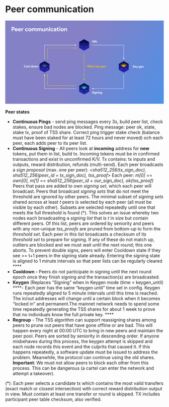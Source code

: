 # Peer communication

![](../../.gitbook/assets/peer_communication.png)

**Peer states**

* **Continuous Pings** - send ping messages every 3s, build peer list, check stakes, ensure bad nodes are blocked. Ping message: peer ok, state, stake tx, proof of TSS share. Correct ping trigger stake check \(balance must have been staked for at least 72 hours and never moved\) och each peer, each adds peer to its peer list. 
* **Continuous Signing** - All peers look at **incoming** address for **new** tokens, put them in list, build tx. Incoming tokens must be in confirmed transactions and exist in unconfirmed K/V. Tx contains: tx inputs and outputs, reward distribution, refunds \(multi-send\). Each peer broadcasts a _sign proposal_ \(max. one per peer\): _&lt;sha512\_256\(tx\_sign\_doc\), sha512\_256\(peer\_id + tx\_sign\_doc\), tss\_proof&gt;_ Each peer: _m\[0\] == own\[0\], m\[1\] == sha512\_256\(peer\_id + our\_sign\_doc\), ok\(tss\_proof\)_ Peers that pass are added to own _signing set_, which each peer will broadcast. Peers that broadcast _signing sets_ that do not meet the threshold are ignored by other peers.  The minimal subset of _signing sets_ shared across at least _t_ peers is selected by each peer \(all must be visible by each other\). Subsets are selected repeatedly until one that meets the full threshold is found \(\*\). This solves an issue whereby two nodes each broadcasting a _signing list_ that is _t_ in size but contain different peers. Of this list, peers are ordered by seniority and peers with any non-unique _tss\_proofs_ are pruned from bottom-up to form the _threshold set_. Each peer in this list broadcasts a checksum of its _threshold set_ to prepare for signing. If any of these do not match up, outliers are blocked and we must wait until the next round; this one aborts.   To prevent double signs, peers will enter Cooldown state if they see &gt;= t+1 peers in the signing state already.  Entering the signing state is aligned to 1 minute intervals so that peer lists can be regularly cleared ****
* **Cooldown -** Peers do not participate in signing until the next round epoch once they finish signing and the transaction\(s\) are broadcasted. 
* **Keygen** \(Replaces “Signing” when in Keygen mode \(time &lt; keygen\_until\) ****- Each peer has the same “keygen until” time set in config. Keygen runs repeatedly aligned to 5 minute intervals until this time is reached. The in/out addresses will change until a certain block when it becomes “locked in” and permanent.The mainnet network needs to spend some time repeatedly generating the TSS shares for about 1 week to prove that no individuals know the full private key. ****
* **Regroup** - The TSS algorithm can support reassigning shares among peers to prune out peers that have gone offline or are bad. This will happen every night at 00:00 UTC to bring in new peers and maintain the peer pool. Peers are sorted by seniority in descending order. If anyone misbehaves during this process, the keygen attempt is skipped and each node records this event and the culprits that caused it. If this happens repeatedly, a software update must be issued to address the problem. Meanwhile, the protocol can continue using the old shares.  **Important**: We must not allow peers to block each other from this process. This can be dangerous \(a cartel can enter the network and attempt a takeover\).

\(\*\): Each peer selects a candidate tx which contains the most valid transfers \(exact match or closest intersection\) with correct reward distribution output in view. Must contain at least one transfer or round is skipped. TX includes participant peer table checksum, also verified.  


  


